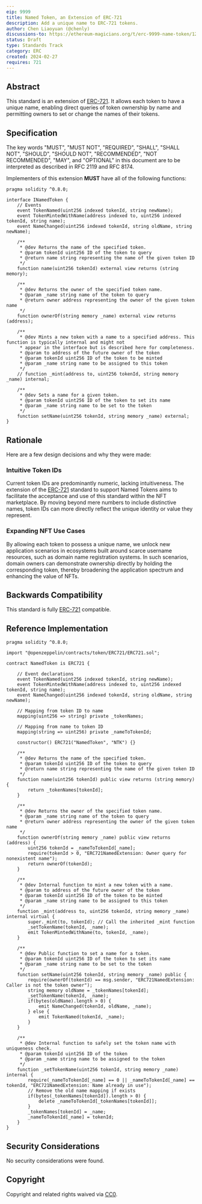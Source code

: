 ```yaml
---
eip: 9999
title: Named Token, an Extension of ERC-721
description: Add a unique name to ERC-721 tokens.
author: Chen Liaoyuan (@chenly)
discussions-to: https://ethereum-magicians.org/t/erc-9999-name-token/12345
status: Draft
type: Standards Track
category: ERC
created: 2024-02-27
requires: 721
---
```


## Abstract

This standard is an extension of [ERC-721](./eip-721.md). It allows each token to have a unique name, enabling direct queries of token ownership by name and permitting owners to set or change the names of their tokens.

## Specification

The key words "MUST", "MUST NOT", "REQUIRED", "SHALL", "SHALL NOT", "SHOULD", "SHOULD NOT", "RECOMMENDED", "NOT RECOMMENDED", "MAY", and "OPTIONAL" in this document are to be interpreted as described in RFC 2119 and RFC 8174.

Implementers of this extension **MUST** have all of the following functions:

```solidity
pragma solidity ^0.8.0;

interface INamedToken {
    // Events
    event TokenNamed(uint256 indexed tokenId, string newName);
    event TokenMintedWithName(address indexed to, uint256 indexed tokenId, string name);
    event NameChanged(uint256 indexed tokenId, string oldName, string newName);

    /**
     * @dev Returns the name of the specified token.
     * @param tokenId uint256 ID of the token to query
     * @return name string representing the name of the given token ID
     */
    function name(uint256 tokenId) external view returns (string memory);

    /**
     * @dev Returns the owner of the specified token name.
     * @param _name string name of the token to query
     * @return owner address representing the owner of the given token name
     */
    function ownerOf(string memory _name) external view returns (address);

    /**
     * @dev Mints a new token with a name to a specified address. This function is typically internal and might not
     * appear in the interface but is described here for completeness.
     * @param to address of the future owner of the token
     * @param tokenId uint256 ID of the token to be minted
     * @param _name string name to be assigned to this token
     */
    // function _mint(address to, uint256 tokenId, string memory _name) internal;

    /**
     * @dev Sets a name for a given token.
     * @param tokenId uint256 ID of the token to set its name
     * @param _name string name to be set to the token
     */
    function setName(uint256 tokenId, string memory _name) external;
}
```

## Rationale

Here are a few design decisions and why they were made:

### Intuitive Token IDs

Current token IDs are predominantly numeric, lacking intuitiveness. The extension of the [ERC-721](./eip-721.md) standard to support Named Tokens aims to facilitate the acceptance and use of this standard within the NFT marketplace. By moving beyond mere numbers to include distinctive names, token IDs can more directly reflect the unique identity or value they represent.

### Expanding NFT Use Cases

By allowing each token to possess a unique name, we unlock new application scenarios in ecosystems built around scarce username resources, such as domain name registration systems. In such scenarios, domain owners can demonstrate ownership directly by holding the corresponding token, thereby broadening the application spectrum and enhancing the value of NFTs.

## Backwards Compatibility

This standard is fully [ERC-721](./eip-721.md) compatible.

## Reference Implementation

```solidity
pragma solidity ^0.8.0;

import "@openzeppelin/contracts/token/ERC721/ERC721.sol";

contract NamedToken is ERC721 {

    // Event declarations
    event TokenNamed(uint256 indexed tokenId, string newName);
    event TokenMintedWithName(address indexed to, uint256 indexed tokenId, string name);
    event NameChanged(uint256 indexed tokenId, string oldName, string newName);

    // Mapping from token ID to name
    mapping(uint256 => string) private _tokenNames;

    // Mapping from name to token ID
    mapping(string => uint256) private _nameToTokenId;

    constructor() ERC721("NamedToken", "NTK") {}

    /**
     * @dev Returns the name of the specified token.
     * @param tokenId uint256 ID of the token to query
     * @return name string representing the name of the given token ID
     */
    function name(uint256 tokenId) public view returns (string memory) {
        return _tokenNames[tokenId];
    }

    /**
     * @dev Returns the owner of the specified token name.
     * @param _name string name of the token to query
     * @return owner address representing the owner of the given token name
     */
    function ownerOf(string memory _name) public view returns (address) {
        uint256 tokenId = _nameToTokenId[_name];
        require(tokenId > 0, "ERC721NamedExtension: Owner query for nonexistent name");
        return ownerOf(tokenId);
    }

    /**
     * @dev Internal function to mint a new token with a name.
     * @param to address of the future owner of the token
     * @param tokenId uint256 ID of the token to be minted
     * @param _name string name to be assigned to this token
     */
    function _mint(address to, uint256 tokenId, string memory _name) internal virtual {
        super._mint(to, tokenId); // Call the inherited _mint function
        _setTokenName(tokenId, _name);
        emit TokenMintedWithName(to, tokenId, _name);
    }

    /**
     * @dev Public function to set a name for a token.
     * @param tokenId uint256 ID of the token to set its name
     * @param _name string name to be set to the token
     */
    function setName(uint256 tokenId, string memory _name) public {
        require(ownerOf(tokenId) == msg.sender, "ERC721NamedExtension: Caller is not the token owner");
        string memory oldName = _tokenNames[tokenId];
        _setTokenName(tokenId, _name);
        if(bytes(oldName).length > 0) {
            emit NameChanged(tokenId, oldName, _name);
        } else {
            emit TokenNamed(tokenId, _name);
        }
    }

    /**
     * @dev Internal function to safely set the token name with uniqueness check.
     * @param tokenId uint256 ID of the token
     * @param _name string name to be assigned to the token
     */
    function _setTokenName(uint256 tokenId, string memory _name) internal {
        require(_nameToTokenId[_name] == 0 || _nameToTokenId[_name] == tokenId, "ERC721NamedExtension: Name already in use");
        // Remove the old name mapping if exists
        if(bytes(_tokenNames[tokenId]).length > 0) {
            delete _nameToTokenId[_tokenNames[tokenId]];
        }
        _tokenNames[tokenId] = _name;
        _nameToTokenId[_name] = tokenId;
    }
}
```

## Security Considerations

No security considerations were found.

## Copyright

Copyright and related rights waived via [CC0](../LICENSE.md).